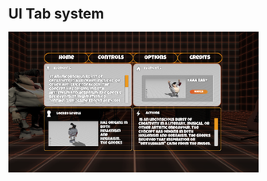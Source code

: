 # UI Tab system

![alt text](https://github.com/RK010176/ui/blob/master/Assets/Pic/pic.PNG?raw=true)
